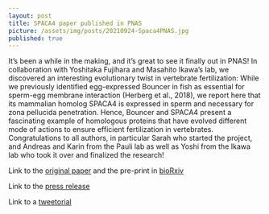 ```yaml
---
layout: post
title: SPACA4 paper published in PNAS
picture: /assets/img/posts/20210924-Spaca4PNAS.jpg
published: true
---
```

It’s been a while in the making, and it’s great to see it finally out in PNAS! In collaboration with Yoshitaka Fujihara and Masahito Ikawa’s lab, we discovered an interesting evolutionary twist in vertebrate fertilization: While we previously identified egg-expressed Bouncer in fish as essential for sperm-egg membrane interaction (Herberg et al., 2018), we report here that its mammalian homolog SPACA4 is expressed in sperm and necessary for zona pellucida penetration. Hence, Bouncer and SPACA4 present a fascinating example of homologous proteins that have evolved different mode of actions to ensure efficient fertilization in vertebrates.
Congratulations to all authors, in particular Sarah who started the project, and Andreas and Karin from the Pauli lab as well as Yoshi from the Ikawa lab who took it over and finalized the research!

Link to the [original paper](https://www.pnas.org/content/118/39/e2108777118) and the pre-print in [bioRxiv](https://www.biorxiv.org/content/10.1101/2021.05.02.442348v2)

Link to the [press release]( https://www.imp.ac.at/news/article/mouse-sperm-need-a-molecular-vip-pass-to-reach-the-egg-membrane/)

Link to a [tweetorial](https://twitter.com/PauliGroup/status/1441409826039468032)
